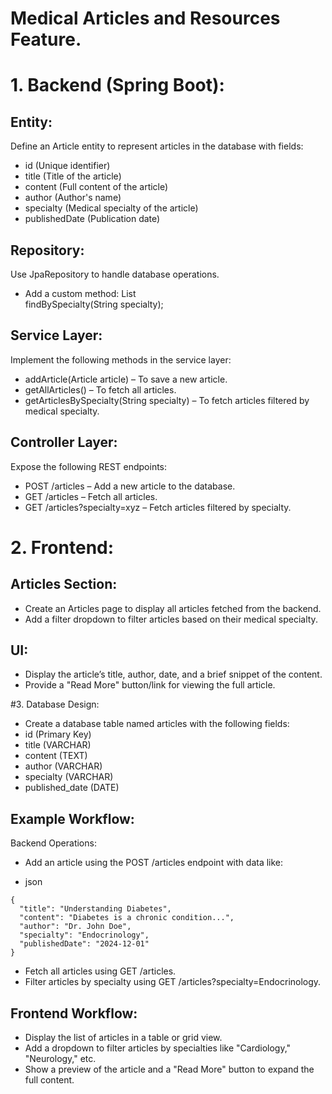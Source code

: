 # Medical Articles and Resources Feature. 

# 1. Backend (Spring Boot):
## Entity:
Define an Article entity to represent articles in the database with fields:
- id (Unique identifier)
- title (Title of the article)
- content (Full content of the article)
- author (Author's name)
- specialty (Medical specialty of the article)
- publishedDate (Publication date)

## Repository:
Use JpaRepository to handle database operations.
- Add a custom method: List<Article> findBySpecialty(String specialty);

## Service Layer:
Implement the following methods in the service layer:
- addArticle(Article article) – To save a new article.
- getAllArticles() – To fetch all articles.
- getArticlesBySpecialty(String specialty) – To fetch articles filtered by medical specialty.

## Controller Layer:
Expose the following REST endpoints:
- POST /articles – Add a new article to the database.
- GET /articles – Fetch all articles.
- GET /articles?specialty=xyz – Fetch articles filtered by specialty.

# 2. Frontend:
## Articles Section:
- Create an Articles page to display all articles fetched from the backend.
- Add a filter dropdown to filter articles based on their medical specialty.

## UI:
- Display the article’s title, author, date, and a brief snippet of the content.
- Provide a "Read More" button/link for viewing the full article.

#3. Database Design:
- Create a database table named articles with the following fields:
- id (Primary Key)
- title (VARCHAR)
- content (TEXT)
- author (VARCHAR)
- specialty (VARCHAR)
- published_date (DATE)

## Example Workflow:
Backend Operations:
- Add an article using the POST /articles endpoint with data like:

- json

```
{
  "title": "Understanding Diabetes",
  "content": "Diabetes is a chronic condition...",
  "author": "Dr. John Doe",
  "specialty": "Endocrinology",
  "publishedDate": "2024-12-01"
}
```

- Fetch all articles using GET /articles.
- Filter articles by specialty using GET /articles?specialty=Endocrinology.

## Frontend Workflow:
- Display the list of articles in a table or grid view.
- Add a dropdown to filter articles by specialties like "Cardiology," "Neurology," etc.
- Show a preview of the article and a "Read More" button to expand the full content.
